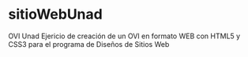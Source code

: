 # sitioWebUnad
OVI Unad
Ejericio de creación de un OVI en formato WEB con HTML5 y CSS3 para el programa de Diseños de Sitios Web
